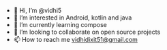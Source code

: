 - 👋 Hi, I’m @vidhi5
- 👀 I’m interested in Android, kotlin and java
- 🌱 I’m currently learning compose
- 💞️ I’m looking to collaborate on open source projects
- 📫 How to reach me vidhidixit51@gmail.com

<!---
vidhi5/vidhi5 is a ✨ special ✨ repository because its `README.md` (this file) appears on your GitHub profile.
You can click the Preview link to take a look at your changes.
--->
